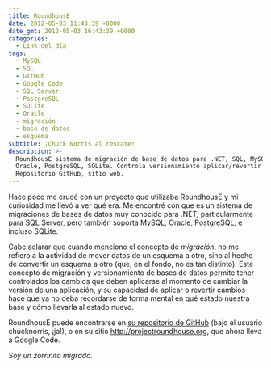 ```yaml
---
title: RoundhousE
date: 2012-05-03 11:43:39 +0000
date_gmt: 2012-05-03 16:43:39 +0000
categories:
  - Link del día
tags:
  - MySQL
  - SQL
  - GitHub
  - Google Code
  - SQL Server
  - PostgreSQL
  - SQLite
  - Oracle
  - migración
  - base de datos
  - esquema
subtitle: ¡Chuck Norris al rescate!
description: >-
  RoundhousE sistema de migración de base de datos para .NET, SQL, MySQL,
  Oracle, PostgreSQL, SQLite. Controla versionamiento aplicar/revertir cambios.
  Repositorio GitHub, sitio web.
---
```



Hace poco me crucé con un proyecto que utilizaba RoundhousE y mi curiosidad me llevó a ver qué era. Me encontré con que es un sistema de migraciones de bases de datos muy conocido para .NET, particularmente para SQL Server, pero también soporta MySQL, Oracle, PostgreSQL, e incluso SQLite.

Cabe aclarar que cuando menciono el concepto de _migración_, no me refiero a la actividad de mover datos de un esquema a otro, sino al hecho de convertir un esquema a otro (que, en el fondo, no es tan distinto). Este concepto de migración y versionamiento de bases de datos permite tener controlados los cambios que deben aplicarse al momento de cambiar la versión de una aplicación, y su capacidad de aplicar o revertir cambios hace que ya no deba recordarse de forma mental en qué estado nuestra base y cómo llevarla al estado nuevo.

RoundhousE puede encontrarse en [su repositorio de GitHub](https://github.com/chucknorris/roundhouse/) (bajo el usuario chucknorris, ¡ja!), o en su sitio <a href="http://projectroundhouse.org/" rel="nofollow">http://projectroundhouse.org</a>, que ahora lleva a Google Code.

_Soy un zorrinito migrado._
